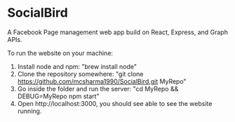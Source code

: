 # SocialBird
A Facebook Page management web app build on React, Express, and Graph APIs.

To run the website on your machine:

1. Install node and npm: 
  "brew install node"
2. Clone the repository somewhere: 
  "git clone https://github.com/mcsharma1990/SocialBird.git MyRepo"
3. Go inside the folder and run the server: 
  "cd MyRepo && DEBUG=MyRepo npm start"
4. Open http://localhost:3000, you should see able to see the website running.
